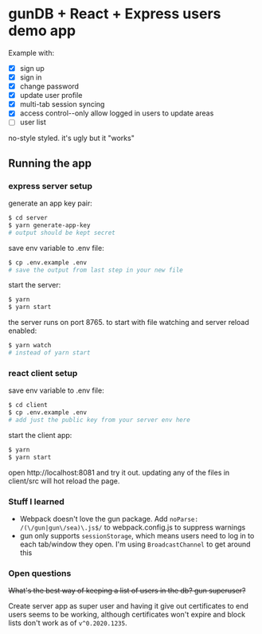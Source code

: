 # gunDB + React + Express users demo app

Example with:

- [x] sign up
- [x] sign in
- [x] change password
- [x] update user profile
- [x] multi-tab session syncing
- [x] access control--only allow logged in users to update areas
- [ ] user list

no-style styled. it's ugly but it "works"

## Running the app

### express server setup

generate an app key pair:

```bash
$ cd server
$ yarn generate-app-key
# output should be kept secret
```

save env variable to .env file:

```bash
$ cp .env.example .env
# save the output from last step in your new file
```

start the server:

```bash
$ yarn
$ yarn start
```

the server runs on port 8765. to start with file watching and server reload enabled:

```bash
$ yarn watch
# instead of yarn start
```

### react client setup

save env variable to .env file:

```bash
$ cd client
$ cp .env.example .env
# add just the public key from your server env here
```

start the client app:

```bash
$ yarn
$ yarn start
```

open http://localhost:8081 and try it out. updating any of the files in client/src will hot reload the page.

### Stuff I learned

- Webpack doesn't love the gun package. Add `noParse: /(\/gun|gun\/sea)\.js$/` to webpack.config.js to suppress warnings
- gun only supports `sessionStorage`, which means users need to log in to each tab/window they open. I'm using `BroadcastChannel` to get around this

### Open questions

~~What's the best way of keeping a list of users in the db? gun superuser?~~

Create server app as super user and having it give out certificates to end users seems to be working, although certificates won't expire and block lists don't work as of `v^0.2020.1235`.
